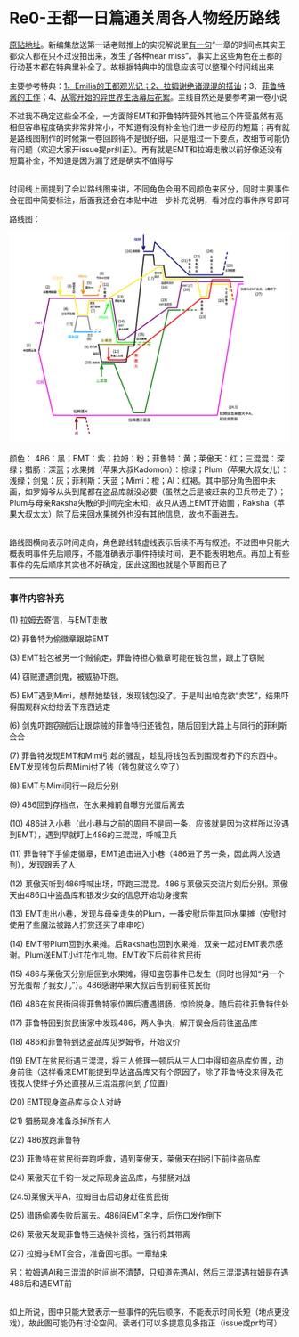 # Re0-王都一日篇通关周各人物经历路线



[原贴地址](https://tieba.baidu.com/p/6612551728)。新编集放送第一话老贼推上的实况解说里[有一句](https://twitter.com/nezumiironyanko/status/1212386557371437056)“一章的时间点其实王都众人都在只不过没拍出来，发生了各种near miss”。事实上这些角色在王都的行动基本都在特典里补全了。故根据特典中的信息应该可以整理个时间线出来


主要参考特典：[1、Emilia的王都观光记；2、拉姆谢绝诸混混的搭讪](https://tieba.baidu.com/p/4710442066)；3、[菲鲁特酱的工作](https://tieba.baidu.com/p/6488094257?see_lz=1&pn=2)；4、[从零开始的异世界生活幕后花絮](https://tieba.baidu.com/p/6610900109)。主线自然还是要参考第一卷小说

不过我不确定这些全不全，一方面除EMT和菲鲁特阵营外其他三个阵营虽然有亮相但客串程度确实非常非常小，不知道有没有补全他们进一步经历的短篇；再有就是路线图制作的时候第一卷回顾得不是很仔细，只是粗过一下要点，故细节可能仍有问题（欢迎大家开issue提pr纠正）。再有就是EMT和拉姆走散以前好像还没有短篇补全，不知道是因为漏了还是确实不值得写<br/>
<br/>

时间线上面提到了会以路线图来讲，不同角色会用不同颜色来区分，同时主要事件会在图中简要标注，后面我还会在本贴中进一步补充说明，看对应的事件序号即可


路线图：

![](https://github.com/CanopusEtaCarinae/tiebaposts/blob/master/arc1route/image/chap1route.png)

颜色：
486：黑；EMT：紫；拉姆：粉；菲鲁特：黄；莱傲天：红；三混混：深绿；猎肠：深蓝；水果摊（苹果大叔Kadomon）：棕绿；Plum（苹果大叔女儿）：浅绿；剑鬼：灰；菲利斯：天蓝；Mimi：橙；Al：红褐。其中部分角色图中未画，如罗姆爷从头到尾都在盗品库就没必要（虽然之后是被赶来的卫兵带走了）；Plum与母亲Raksha失散的时间完全未知，故只从遇上EMT开始画；Raksha（苹果大叔太太）除了后来回水果摊外也没有其他信息，故也不画进去。<br/>
<br/>

路线图横向表示时间走向，角色路线转虚线表示后续不再有叙述。不过图中只能大概表明事件先后顺序，不能准确表示事件持续时间，更不能表明地点。再加上有些事件的先后顺序其实也不好确定，因此这图也就是个草图而已了

---

### 事件内容补充


(1) 拉姆去寄信，与EMT走散

(2) 菲鲁特为偷徽章跟踪EMT

(3) EMT钱包被另一个贼偷走，菲鲁特担心徽章可能在钱包里，跟上了窃贼

(4) 窃贼遭遇剑鬼，被威胁吓跑。

(5) EMT遇到Mimi，想帮她垫钱，发现钱包没了。于是叫出帕克欲“卖艺”，结果吓得围观群众纷纷丢下东西逃走

(6) 剑鬼吓跑窃贼后让跟踪贼的菲鲁特归还钱包，随后回到大路上与同行的菲利斯会合

(7) 菲鲁特发现EMT和Mimi引起的骚乱，趁乱将钱包丢到围观者扔下的东西中。EMT发现钱包后帮Mimi付了钱（钱包就这么空了）

(8) EMT与Mimi同行一段后分别

(9) 486回到存档点，在水果摊前自曝穷光蛋后离去

(10) 486进入小巷（此小巷与之前的周目不是同一条，应该就是因为这样所以没遇到EMT），遇到早就盯上486的三混混，呼喊卫兵

(11) 菲鲁特下手偷走徽章，EMT追击进入小巷（486进了另一条，因此两人没遇到），发现跟丢了人

(12) 莱傲天听到486呼喊出场，吓跑三混混。486与莱傲天交流片刻后分别。莱傲天由486口中盗品库和银发少女的信息开始动身搜索

(13) EMT走出小巷，发现与母亲走失的Plum，一番安慰后带其回水果摊（安慰时使用了些魔法被路人打赏还买了串串吃）

(14) EMT带Plum回到水果摊。后Raksha也回到水果摊，双亲一起对EMT表示感谢。Plum送EMT小红花作礼物。EMT收下后前往贫民街

(15) 486与莱傲天分别后回到水果摊，得知盗窃事件已发生（同时也得知“另一个穷光蛋帮了我女儿”）。486感谢苹果大叔后告别前往贫民街

(16) 486在贫民街问得菲鲁特家位置后遭遇猎肠，惊险脱身。随后前往菲鲁特住处

(17) 菲鲁特回到贫民街家中发现486，两人争执，解开误会后前往盗品库

(18) 486和菲鲁特到达盗品库见罗姆爷，开始议价

(19) EMT在贫民街遇三混混，将三人修理一顿后从三人口中得知盗品库位置，动身前往（这样看来EMT能提到早达盗品库又有个原因了，除了菲鲁特没来得及花钱找人使绊子外还直接从三混混那问到了位置）

(20) EMT现身盗品库与众人对峙

(21) 猎肠现身准备杀掉所有人

(22) 486放跑菲鲁特

(23) 菲鲁特在贫民街奔跑呼救，遇到莱傲天，莱傲天在指引下前往盗品库

(24) 莱傲天在千钧一发之际现身盗品库，与猎肠对战

(24.5)莱傲天平A，拉姆目击后动身赶往贫民街

(25) 猎肠偷袭失败后离去。486问EMT名字，后伤口发作倒下

(26) 莱傲天发现菲鲁特王选候补资格，强行将其带离

(27) 拉姆与EMT会合，准备回宅邸。一章结束

另：拉姆遇Al和三混混的时间尚不清楚，只知道先遇Al，然后三混混遇拉姆是在遇486后和遇EMT前<br/>
<br/>

如上所说，图中只能大致表示一些事件的先后顺序，不能表示时间长短（地点更没戏），故此图可能仍有讨论空间。读者们可以多提意见多指正（issue或pr均可）

